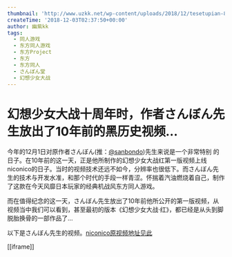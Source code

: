 ```yaml
---
thumbnail: 'http://www.uzkk.net/wp-content/uploads/2018/12/tesetupian-825x400.jpg'
createTime: '2018-12-03T02:37:50+00:00'
author: 幽紫kk
tags:
  - 同人游戏
  - 东方同人游戏
  - 东方Project
  - 东方
  - 东方同人
  - さんぼん堂
  - 幻想少女大战
---
```


# 幻想少女大战十周年时，作者さんぼん先生放出了10年前的黑历史视频…

今年的12月1日对原作者さんぼん(推：[@sanbondo](https://twitter.com/sanbondo))先生来说是一个非常特别 的日子。在10年前的这一天，正是他所制作的幻想少女大战红第一版视频上线niconico的日子。当时的视频技术还远不如今，分辨率也很低下。而さんぼん先生的技术与开发水准，和那个时代的手段一样青涩。怀揣着汽油燃烧着自己，制作了这款在今天风靡日本玩家的经典机战风东方同人游戏。

而在值得纪念的这一天，さんぼん先生放出了10年前他所公开的第一版视频，从视频当中我们可以看到，甚至最初的版本《幻想少女大战·红》，都已经是从头到脚脱胎换骨的一部作品了…

以下是さんぼん先生的视频。[niconico原视频地址见此](https://www.nicovideo.jp/watch/sm5411612)

[[iframe]]
